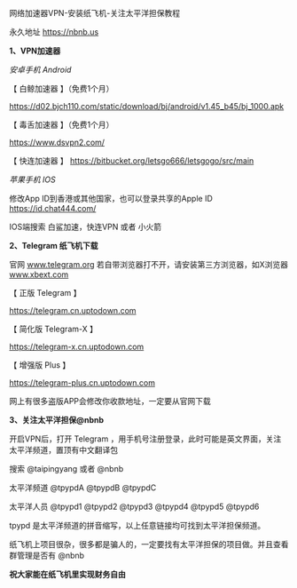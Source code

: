 网络加速器VPN-安装纸飞机-关注太平洋担保教程

永久地址 https://nbnb.us


**1、VPN加速器**



*安卓手机 Android*



【 白鲸加速器 】（免费1个月）

https://d02.bjch110.com/static/download/bj/android/v1.45_b45/bj_1000.apk

【 毒舌加速器 】（免费1个月）

https://www.dsvpn2.com/

【 快连加速器 】
https://bitbucket.org/letsgo666/letsgogo/src/main



*苹果手机 IOS*



修改App ID到香港或其他国家，也可以登录共享的Apple ID https://id.chat444.com/

IOS端搜索 白鲨加速，快连VPN 或者 小火箭



**2、Telegram 纸飞机下载**



  官网  www.telegram.org   若自带浏览器打不开，请安装第三方浏览器，如X浏览器 www.xbext.com





【 正版 Telegram 】 

https://telegram.cn.uptodown.com

【 简化版 Telegram-X 】 

https://telegram-x.cn.uptodown.com

【 增强版 Plus 】

https://telegram-plus.cn.uptodown.com

网上有很多盗版APP会修改你收款地址，一定要从官网下载



**3、关注太平洋担保@nbnb**



开启VPN后，打开 Telegram ，用手机号注册登录，此时可能是英文界面，关注太平洋频道，置顶有中文翻译包

搜索 @taipingyang 或者 @nbnb

太平洋频道 @tpypdA @tpypdB @tpypdC 

太平洋人员 @tpypd1 @tpypd2 @tpypd3 @tpypd4 @tpypd5 @tpypd6

tpypd 是太平洋频道的拼音缩写，以上任意链接均可找到太平洋担保频道。

纸飞机上项目很杂，很多都是骗人的，一定要找有太平洋担保的项目做。并且查看群管理是否有 @nbnb



**祝大家能在纸飞机里实现财务自由**
